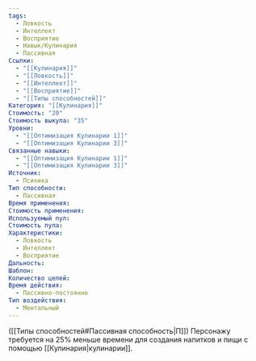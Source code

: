 ```yaml
---
tags:
  - Ловкость
  - Интеллект
  - Восприятие
  - Навык/Кулинария
  - Пассивная
Ссылки:
  - "[[Кулинария]]"
  - "[[Ловкость]]"
  - "[[Интеллект]]"
  - "[[Восприятие]]"
  - "[[Типы способностей]]"
Категория: "[[Кулинария]]"
Стоимость: "20"
Стоимость выкупа: "35"
Уровни:
  - "[[Оптимизация Кулинарии 1]]"
  - "[[Оптимизация Кулинарии 3]]"
Связанные навыки:
  - "[[Оптимизация Кулинарии 1]]"
  - "[[Оптимизация Кулинарии 3]]"
Источник:
  - Психика
Тип способности:
  - Пассивная
Время применения: 
Стоимость применения: 
Используемый пул: 
Стоимость пула: 
Характеристики:
  - Ловкость
  - Интеллект
  - Восприятие
Дальность: 
Шаблон: 
Количество целей: 
Время действия:
  - Пассивно-постоянно
Тип воздействия:
  - Ментальный
---
```

([[Типы способностей#Пассивная способность|П]]) Персонажу требуется на 25% меньше времени для создания напитков и пищи с помощью [[Кулинария|кулинарии]].